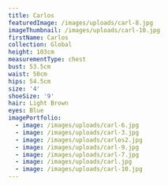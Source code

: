 ```yaml
---
title: Carlos
featuredImage: /images/uploads/carl-8.jpg
imageThumbnail: /images/uploads/carl-10.jpg
firstName: Carlos
collection: Global
height: 103cm
measurementType: chest
bust: 53.5cm
waist: 50cm
hips: 54.5cm
size: '4'
shoeSize: '9'
hair: Light Brown
eyes: Blue
imagePortfolio:
  - image: /images/uploads/carl-6.jpg
  - image: /images/uploads/carl-3.jpg
  - image: /images/uploads/carlos2.jpg
  - image: /images/uploads/carl-9.jpg
  - image: /images/uploads/carl-7.jpg
  - image: /images/uploads/carl.jpg
  - image: /images/uploads/carl-10.jpg
---
```


